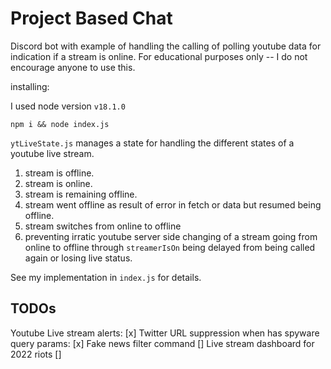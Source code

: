 # Project Based Chat
Discord bot with example of handling the calling of polling youtube data for indication if a stream is online. For educational purposes only -- I do not encourage anyone to use this.


installing:

I used node version `v18.1.0`

`npm i && node index.js`



`ytLiveState.js` manages a state for handling the different states of a youtube live stream. 
1. stream is offline.
2. stream is online.
3. stream is remaining offline.
4. stream went offline as result of error in fetch or data but resumed being offline.
5. stream switches from online to offline
6. preventing irratic youtube server side changing of a stream going from online to offline through `streamerIsOn` being delayed from being called again or losing live status.

See my implementation in `index.js` for details.

## TODOs
Youtube Live stream alerts: [x]
Twitter URL suppression when has spyware query params: [x]
Fake news filter command []
Live stream dashboard for 2022 riots []